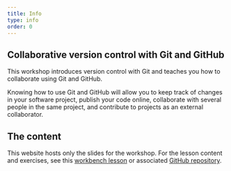 ```yaml
---
title: Info
type: info
order: 0
---
```



## Collaborative version control with Git and GitHub
This workshop introduces version control with Git and teaches you how to collaborate using Git and GitHub.

Knowing how to use Git and GitHub will allow you to keep track of changes in your software project, publish your code online, collaborate with several people in the same project, and contribute to projects as an external collaborator.

## The content
This website hosts only the slides for the workshop. For the lesson content and exercises, see this [workbench lesson](https://esciencecenter-digital-skills.github.io/git-lesson/) or associated [GitHub repository](https://github.com/esciencecenter-digital-skills/git-lesson).